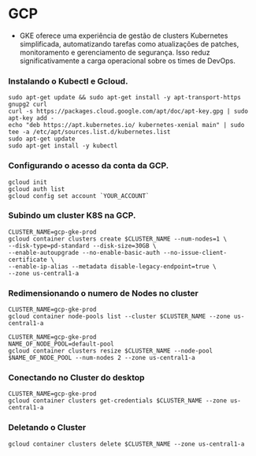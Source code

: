 # GCP

-  GKE oferece uma experiência de gestão de clusters Kubernetes simplificada, automatizando tarefas como atualizações de patches, monitoramento e gerenciamento de segurança. Isso reduz significativamente a carga operacional sobre os times de DevOps.

### Instalando o Kubectl e Gcloud.

    sudo apt-get update && sudo apt-get install -y apt-transport-https gnupg2 curl
    curl -s https://packages.cloud.google.com/apt/doc/apt-key.gpg | sudo apt-key add -
    echo "deb https://apt.kubernetes.io/ kubernetes-xenial main" | sudo tee -a /etc/apt/sources.list.d/kubernetes.list
    sudo apt-get update
    sudo apt-get install -y kubectl

### Configurando o acesso da conta da GCP.

    gcloud init
    gcloud auth list
    gcloud config set account `YOUR_ACCOUNT`

### Subindo um cluster K8S na GCP.

    CLUSTER_NAME=gcp-gke-prod
    gcloud container clusters create $CLUSTER_NAME --num-nodes=1 \
    --disk-type=pd-standard --disk-size=30GB \
    --enable-autoupgrade --no-enable-basic-auth --no-issue-client-certificate \
    --enable-ip-alias --metadata disable-legacy-endpoint=true \
    --zone us-central1-a

### Redimensionando o numero de Nodes no cluster

    CLUSTER_NAME=gcp-gke-prod
    gcloud container node-pools list --cluster $CLUSTER_NAME --zone us-central1-a

    CLUSTER_NAME=gcp-gke-prod
    NAME_OF_NODE_POOL=default-pool
    gcloud container clusters resize $CLUSTER_NAME --node-pool $NAME_OF_NODE_POOL --num-nodes 2 --zone us-central1-a
     

### Conectando no Cluster do desktop

    CLUSTER_NAME=gcp-gke-prod
    gcloud container clusters get-credentials $CLUSTER_NAME --zone us-central1-a


### Deletando o Cluster

    gcloud container clusters delete $CLUSTER_NAME --zone us-central1-a







